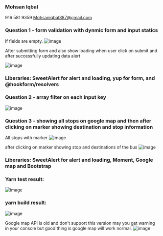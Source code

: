 ### Mohsan Iqbal
916 581 9359
Mohsaniqbal387@gmail.com

### Question 1 - form validation with dynmic form and input statics
If fields are empty.
![image](https://user-images.githubusercontent.com/14177203/115186494-b1980280-a096-11eb-8966-0731e6777089.png)

After submitting form and also show loading when user click on submit and after successfully updating data alert

![image](https://user-images.githubusercontent.com/14177203/115188673-1bfe7200-a09a-11eb-805d-a120634371db.png)

### Liberaries:  SweetAlert for alert and loading, yup for form, and @hookform/resolvers

### Question 2 - array filter on each input key

![image](https://user-images.githubusercontent.com/14177203/115187336-fa03f000-a097-11eb-9e30-c70f42eb237c.png)


### Question 3 - showing all stops on google map and then after clicking on marker showing destination and stop information
All stops with marker
![image](https://user-images.githubusercontent.com/14177203/115188879-713a8380-a09a-11eb-963f-5ad3c82c57cd.png)

after clicking on marker showing stop and destinations of the bus
![image](https://user-images.githubusercontent.com/14177203/115188957-93340600-a09a-11eb-80f3-613fa95526ba.png)

### Liberaries:  SweetAlert for alert and loading, Moment, Google map and Bootstrap

### Yarn test result:
![image](https://user-images.githubusercontent.com/14177203/115190092-5c5eef80-a09c-11eb-82b1-603965596ed4.png)

### yarn build result:
![image](https://user-images.githubusercontent.com/14177203/115190197-887a7080-a09c-11eb-86ab-aee2a3c6c174.png)

Google map API is old and don't support this version may you get warning in your console but good thing is google map will work normal.
![image](https://user-images.githubusercontent.com/14177203/115189956-2d487e00-a09c-11eb-93fd-ab459f97aa01.png)

